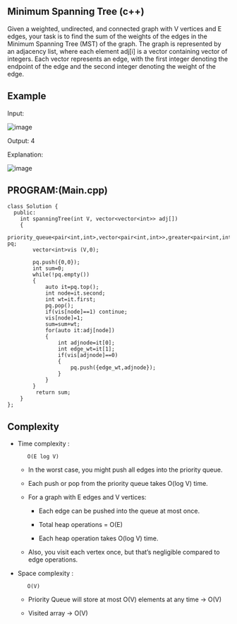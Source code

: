 ## Minimum Spanning Tree (c++)

Given a weighted, undirected, and connected graph with V vertices and E edges, your task is to find the sum of the weights of the edges in the Minimum Spanning Tree (MST) of the graph. The graph is represented by an adjacency list, where each element adj[i] is a vector containing vector of integers. Each vector represents an edge, with the first integer denoting the endpoint of the edge and the second integer denoting the weight of the edge.

## Example
Input: 

![image](https://github.com/user-attachments/assets/391d0c65-cb91-488a-96e3-028b3b724ddb)

Output: 4

Explanation:  

![image](https://github.com/user-attachments/assets/73aa3a36-9d4c-4a77-a02f-a01ce8d2f33f)

## PROGRAM:(Main.cpp)
```
class Solution {
  public:
    int spanningTree(int V, vector<vector<int>> adj[]) 
    {
        priority_queue<pair<int,int>,vector<pair<int,int>>,greater<pair<int,int>>> pq;
        vector<int>vis (V,0);
        
        pq.push({0,0});
        int sum=0;
        while(!pq.empty())
        {
            auto it=pq.top();
            int node=it.second;
            int wt=it.first;
            pq.pop();
            if(vis[node]==1) continue;
            vis[node]=1;
            sum=sum+wt;
            for(auto it:adj[node])
            {
                int adjnode=it[0];
                int edge_wt=it[1];
                if(vis[adjnode]==0)
                {
                    pq.push({edge_wt,adjnode});
                }
            }
        }
         return sum;
    }
};
```
## Complexity
- Time complexity : 
  
         O(E log V)

   - In the worst case, you might push all edges into the priority queue.

   - Each push or pop from the priority queue takes O(log V) time.

   - For a graph with E edges and V vertices:

       - Each edge can be pushed into the queue at most once.

       - Total heap operations = O(E)

       - Each heap operation takes O(log V) time.

   - Also, you visit each vertex once, but that’s negligible compared to edge operations.
     
- Space complexity :

         O(V)

   - Priority Queue will store at most O(V) elements at any time → O(V)

   - Visited array → O(V)
